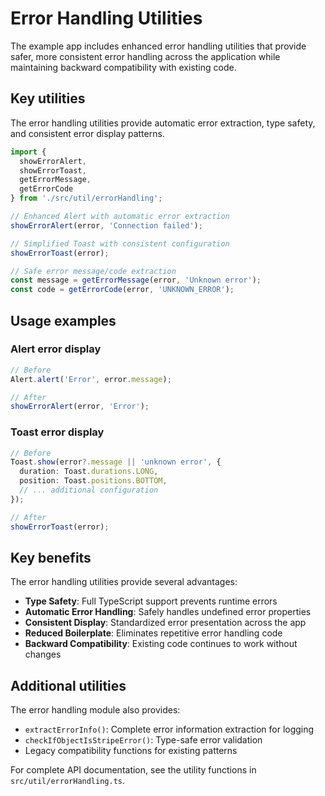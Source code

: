 # Error Handling Utilities

The example app includes enhanced error handling utilities that provide safer, more consistent error handling across the application while maintaining backward compatibility with existing code.

## Key utilities

The error handling utilities provide automatic error extraction, type safety, and consistent error display patterns.

```typescript
import { 
  showErrorAlert, 
  showErrorToast, 
  getErrorMessage, 
  getErrorCode 
} from './src/util/errorHandling';

// Enhanced Alert with automatic error extraction
showErrorAlert(error, 'Connection failed');

// Simplified Toast with consistent configuration
showErrorToast(error);

// Safe error message/code extraction
const message = getErrorMessage(error, 'Unknown error');
const code = getErrorCode(error, 'UNKNOWN_ERROR');
```

## Usage examples

### Alert error display

```typescript
// Before
Alert.alert('Error', error.message);

// After
showErrorAlert(error, 'Error');
```

### Toast error display

```typescript
// Before
Toast.show(error?.message || 'unknown error', { 
  duration: Toast.durations.LONG,
  position: Toast.positions.BOTTOM,
  // ... additional configuration
});

// After
showErrorToast(error);
```

## Key benefits

The error handling utilities provide several advantages:

- **Type Safety**: Full TypeScript support prevents runtime errors
- **Automatic Error Handling**: Safely handles undefined error properties
- **Consistent Display**: Standardized error presentation across the app
- **Reduced Boilerplate**: Eliminates repetitive error handling code
- **Backward Compatibility**: Existing code continues to work without changes

## Additional utilities

The error handling module also provides:

- `extractErrorInfo()`: Complete error information extraction for logging
- `checkIfObjectIsStripeError()`: Type-safe error validation
- Legacy compatibility functions for existing patterns

For complete API documentation, see the utility functions in `src/util/errorHandling.ts`.
